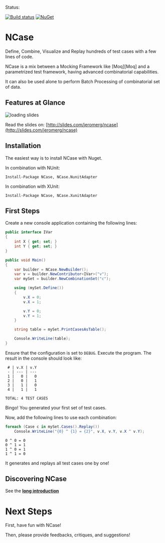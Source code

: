 Status:

[![Build status](https://ci.appveyor.com/api/projects/status/5t819acpeymgqdoh/branch/master?svg=true)](https://ci.appveyor.com/project/jeromerg/ncase/branch/master)  [![NuGet](https://img.shields.io/nuget/dt/NCase.svg)](https://www.nuget.org/packages/NCase/)

NCase
=====

Define, Combine, Visualize and Replay hundreds of test cases with a few lines of code.

NCase is a mix between a Mocking Framework like [Moq][Moq] and a parametrized test framework, having advanced combinatorial capabilities. 

It can also be used alone to perform Batch Processing of combinatorial set of data.

Features at Glance
------------------

![loading slides](http://jeromerg.github.io/NCase/slides.gif)

Read the slides on: [http://slides.com/jeromerg/ncase](http://slides.com/jeromerg/ncase) 

Installation
------------

The easiest way is to install NCase with Nuget.

In combination with NUnit:

```
Install-Package NCase, NCase.NunitAdapter
```

In combination with XUnit:

```
Install-Package NCase, NCase.XunitAdapter
```

First Steps
-----------

Create a new console application containing the following lines:

<!--# FIRST_UNIT_TEST -->
```C#
public interface IVar
{
    int X { get; set; }
    int Y { get; set; }
}

public void Main()
{
    var builder = NCase.NewBuilder();
    var v = builder.NewContributor<IVar>("v");
    var mySet = builder.NewCombinationSet("c");

    using (mySet.Define())
    {
        v.X = 0;
        v.X = 1;

        v.Y = 0;
        v.Y = 1;
    }

    string table = mySet.PrintCasesAsTable();

    Console.WriteLine(table);
}
```

Ensure that the configuration is set to `DEBUG`. Execute the program. The result in the console should look like:

<!--# FIRST_UNIT_TEST_CONSOLE -->
```
 # | v.X | v.Y 
 - | --- | --- 
 1 |   0 |   0 
 2 |   0 |   1 
 3 |   1 |   0 
 4 |   1 |   1 

TOTAL: 4 TEST CASES
```

Bingo! You generated your first set of test cases. 

Now, add the following lines to use each combination:

<!--# FIRST_UNIT_TEST_2 -->
```C#
foreach (Case c in mySet.Cases().Replay())
    Console.WriteLine("{0} ^ {1} = {2}", v.X, v.Y, v.X ^ v.Y);
```

<!--# FIRST_UNIT_TEST_2_CONSOLE -->
```
0 ^ 0 = 0
0 ^ 1 = 1
1 ^ 0 = 1
1 ^ 1 = 0
```

It generates and replays all test cases one by one! 

Discovering NCase
-----------------

See the **[long introduction](./Introduction.md)**


Next Steps
==========

First, have fun with NCase! 

Then, please provide feedbacks, critiques, and suggestions! 
